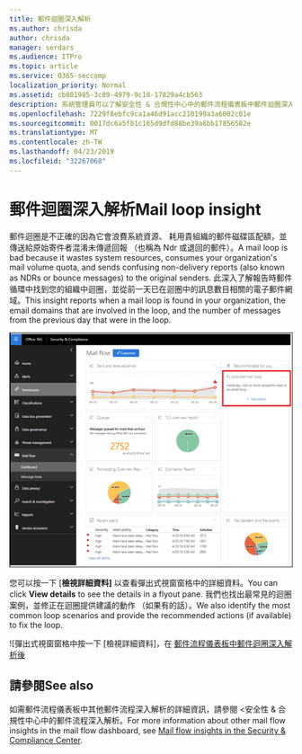 ```yaml
---
title: 郵件迴圈深入解析
ms.author: chrisda
author: chrisda
manager: serdars
ms.audience: ITPro
ms.topic: article
ms.service: O365-seccomp
localization_priority: Normal
ms.assetid: cb801985-3c89-4979-9c18-17829a4cb563
description: 系統管理員可以了解安全性 & 合規性中心中的郵件流程儀表板中郵件迴圈深入解析。
ms.openlocfilehash: 7229f8ebfc9ca1a46d91acc210199a3a6002c01e
ms.sourcegitcommit: 0017dc6a5f81c165d9dfd88be39a6bb17856582e
ms.translationtype: MT
ms.contentlocale: zh-TW
ms.lasthandoff: 04/23/2019
ms.locfileid: "32267068"
---
```

# <a name="mail-loop-insight"></a><span data-ttu-id="bce8c-103">郵件迴圈深入解析</span><span class="sxs-lookup"><span data-stu-id="bce8c-103">Mail loop insight</span></span>

<span data-ttu-id="bce8c-104">郵件迴圈是不正確的因為它會浪費系統資源、 耗用貴組織的郵件磁碟區配額，並傳送給原始寄件者混淆未傳遞回報 （也稱為 Ndr 或退回的郵件）。</span><span class="sxs-lookup"><span data-stu-id="bce8c-104">A mail loop is bad because it wastes system resources, consumes your organization's mail volume quota, and sends confusing non-delivery reports (also known as NDRs or bounce messages) to the original senders.</span></span> <span data-ttu-id="bce8c-105">此深入了解報告時郵件循環中找到您的組織中迴圈，並從前一天已在迴圈中的訊息數目相關的電子郵件網域。</span><span class="sxs-lookup"><span data-stu-id="bce8c-105">This insight reports when a mail loop is found in your organization, the email domains that are involved in the loop, and the number of messages from the previous day that were in the loop.</span></span>

![在郵件流程儀表板中安全性 & 合規性中心中的郵件迴圈深入解析](media/c3f707cb-4c89-4e88-989c-81ce1d1d6b99.png)

<span data-ttu-id="bce8c-107">您可以按一下 [**檢視詳細資料]** 以查看彈出式視窗窗格中的詳細資料。</span><span class="sxs-lookup"><span data-stu-id="bce8c-107">You can click **View details** to see the details in a flyout pane.</span></span> <span data-ttu-id="bce8c-108">我們也找出最常見的迴圈案例，並修正在迴圈提供建議的動作 （如果有的話）。</span><span class="sxs-lookup"><span data-stu-id="bce8c-108">We also identify the most common loop scenarios and provide the recommended actions (if available) to fix the loop.</span></span>

![彈出式視窗窗格中按一下 [檢視詳細資料]，在 [郵件流程儀表板中郵件迴圈深入解析後](media/f7e21300-c62f-41ec-853f-4a2775cd8aa7.png)

## <a name="see-also"></a><span data-ttu-id="bce8c-110">請參閱</span><span class="sxs-lookup"><span data-stu-id="bce8c-110">See also</span></span>

<span data-ttu-id="bce8c-111">如需郵件流程儀表板中其他郵件流程深入解析的詳細資訊，請參閱 <<c0>安全性 &amp; 合規性中心中的郵件流程深入解析。</span><span class="sxs-lookup"><span data-stu-id="bce8c-111">For more information about other mail flow insights in the mail flow dashboard, see [Mail flow insights in the Security & Compliance Center](mail-flow-insights.md).</span></span>
